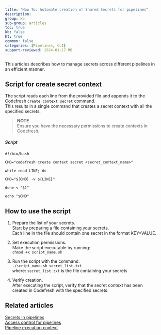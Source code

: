 ```yaml
---
title: "How To: Automate creation of Shared Secrets for pipelines"
description: 
group: kb
sub-group: articles
toc: true
kb: false
ht: true
common: false
categories: [Pipelines, CLI]
support-reviewed: 2024-01-17 MB
---
```


This articles describes how to manage secrets across different pipelines in an efficient manner.

## Script for create secret context

The script reads each line from the provided file and appends it to the Codefresh `create context secret` command.  
This results in a single command that creates a secret context with all the specified secrets.

>**NOTE**  
Ensure you have the necessary permissions to create contexts in Codefresh.

##### Script

```shell
#!/bin/bash

CMD="codefresh create context secret <secret_context_name>"

while read LINE; do

CMD="${CMD} -v ${LINE}"

done < "$1"

echo "$CMD"
```

## How to use the script

1. Prepare the list of your secrets.  
  Start by preparing a file containing your secrets.  
  Each line in the file should contain one secret in the format KEY=VALUE.

2. Set execution permissions.  
  Make the script executable by running:  
  `chmod +x script_name.sh`

3. Run the script with the command:  
  `./script_name.sh secret_list.txt`  
  where:
  `secret_list.txt` is the file containing your secrets

4. Verify creation.  
  After executing the script, verify that the secret context has been created in Codefresh with the specified secrets.

## Related articles

[Secrets in pipelines]({{site.baseurl}}/docs/pipelines/configuration/secrets-store/)  
[Access control for pipelines]({{site.baseurl}}/docs/administration/account-user-management/access-control-pipelines/)  
[Pipeline execution context]({{site.baseurl}}/docs/administration/account-user-management/pipeline-execution-context/)  
